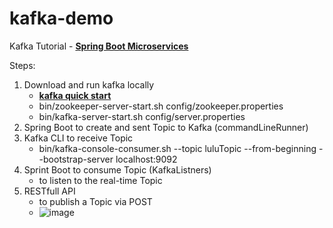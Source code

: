 # kafka-demo

Kafka Tutorial - **[Spring Boot Microservices](https://www.youtube.com/watch?v=SqVfCyfCJqw
)**

Steps:
1. Download and run kafka locally
    - **[kafka quick start](https://kafka.apache.org/quickstart)**
    - bin/zookeeper-server-start.sh config/zookeeper.properties
    - bin/kafka-server-start.sh config/server.properties
2. Spring Boot to create and sent Topic to Kafka (commandLineRunner)
3. Kafka CLI to receive Topic
    - bin/kafka-console-consumer.sh --topic luluTopic --from-beginning --bootstrap-server localhost:9092
4. Sprint Boot to consume Topic (KafkaListners)
   - to listen to the real-time Topic
5. RESTfull API 
    - to publish a Topic via POST
    - ![image](https://user-images.githubusercontent.com/89087221/189471103-f409532c-7821-4b32-9a24-acd7d72419aa.png)

